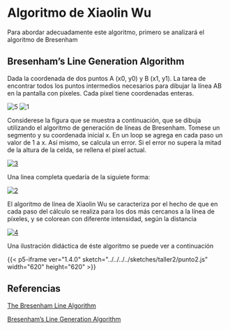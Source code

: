 # Algoritmo de Xiaolin Wu

Para abordar adecuadamente este algoritmo, primero se analizará el algoritmo de Bresenham

## Bresenham’s Line Generation Algorithm

Dada la coordenada de dos puntos A (x0, y0) y B (x1, y1). La tarea de encontrar todos los puntos intermedios necesarios para dibujar la línea AB en la pantalla con píxeles. Cada píxel tiene coordenadas enteras.

<img src="https://i.ibb.co/PYvPzWP/5.png" alt="5" border="0">

<img src="https://i.ibb.co/0h5JYSH/1.png" alt="1" border="0">

Considerese la figura que se muestra a continuación, que se dibuja utilizando el algoritmo de generación de líneas de Bresenham. Tomese un segmento y su coordenada inicial x. En un loop se agrega en cada paso un valor de 1 a x. Así mismo, se calcula un error. Si el error no supera la mitad de la altura de la celda, se rellena el pixel actual.

<a href="https://ibb.co/F0GTqdr"><img src="https://i.ibb.co/RBLw4JF/3.png" alt="3" border="0"></a>

Una linea completa quedaría de la siguiete forma:

<a href="https://ibb.co/Sxcdz6Y"><img src="https://i.ibb.co/wL7wfdG/2.png" alt="2" border="0"></a>

El algoritmo de línea de Xiaolin Wu se caracteriza por el hecho de que en cada paso del cálculo se realiza para los dos más cercanos a la línea de píxeles, y se colorean con diferente intensidad, según la distancia

<a href="https://ibb.co/g3yhV3N"><img src="https://i.ibb.co/c1JVL10/4.png" alt="4" border="0"></a>

Una ilustración didáctica de éste algoritmo se puede ver a continuación

{{< p5-iframe ver="1.4.0" sketch="../../../../sketches/taller2/punto2.js" width="620" height="620" >}}

## Referencias

[The Bresenham Line Algorithm](https://csustan.csustan.edu/~tom/Lecture-Notes/Graphics/Bresenham-Line/Bresenham-Line.pdf)

[Bresenham’s Line Generation Algorithm](https://www.geeksforgeeks.org/bresenhams-line-generation-algorithm/)
